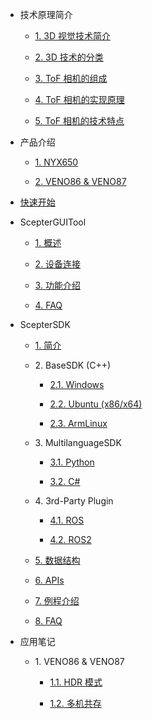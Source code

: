- 技术原理简介

  - [1. 3D 视觉技术简介](zh-cn/ToFBasicPrinciple/3DTecIntroduction.md)

  - [2. 3D 技术的分类](zh-cn/ToFBasicPrinciple/3DTecClassification.md)

  - [3. ToF 相机的组成](zh-cn/ToFBasicPrinciple/ToFComposition.md)

  - [4. ToF 相机的实现原理](zh-cn/ToFBasicPrinciple/ToFPrinciple.md)

  - [5. ToF 相机的技术特点](zh-cn/ToFBasicPrinciple/ToFFeatures.md)

- 产品介绍

  - [1. NYX650](zh-cn/ProductIntroduction/NYX650.md)

  - [2. VENO86 & VENO87](zh-cn/ProductIntroduction/VENO86%20&%20VENO87.md)

  <!-- - [3. VENO77](zh-cn/ProductIntroduction/VENO77.md) -->

  <!-- - [4. VENO77C](zh-cn/ProductIntroduction/VENO77C.md) -->

- [快速开始](zh-cn/Quickstart/Quickstart.md)

- ScepterGUITool

  - [1. 概述](zh-cn/ScepterGUITool/Overview.md)

  - [2. 设备连接](zh-cn/ScepterGUITool/DeviceConnection.md)

  - [3. 功能介绍](zh-cn/ScepterGUITool/FunctionIntroduction.md)

  - [4. FAQ](zh-cn/ScepterGUITool/FAQ.md)

- ScepterSDK

  - [1. 简介](zh-cn/ScepterSDK/Overview.md)

  - 2\. BaseSDK (C++)

    - [2.1. Windows](zh-cn/ScepterSDK/BaseSDK/Windows.md)

    - [2.2. Ubuntu (x86/x64)](zh-cn/ScepterSDK/BaseSDK/Ubuntu.md)

    - [2.3. ArmLinux](zh-cn/ScepterSDK/BaseSDK/ArmLinux.md)

  - 3\. MultilanguageSDK

    - [3.1. Python](zh-cn/ScepterSDK/MultilanguageSDK/Python.md)

    - [3.2. C#](zh-cn/ScepterSDK/MultilanguageSDK/CSharp.md)

  - 4\. 3rd-Party Plugin

    - [4.1. ROS](<zh-cn/ScepterSDK/3rd-Party Plugin/ROS.md>)

    - [4.2. ROS2](<zh-cn/ScepterSDK/3rd-Party Plugin/ROS2.md>)

  - [5. 数据结构](zh-cn/ScepterSDK/DataStructure.md)

  - [6. APIs](zh-cn/ScepterSDK/APIs.md)

  - [7. 例程介绍](zh-cn/ScepterSDK/SampleCodeIntroduction.md)

  - [8. FAQ](zh-cn/ScepterSDK/FAQ.md)

- 应用笔记

  - 1\. VENO86 & VENO87

    - [1.1. HDR 模式](<zh-cn/ApplicationNote/VENO86&87/HDR Mode.md>)

    - [1.2. 多机共存](<zh-cn/ApplicationNote/VENO86&87/Multi-Cameras Coexist.md>)

  <!-- - 2\. VENO77 & VENO77C

    - [2.1. HDR 模式](<zh-cn/ApplicationNote/VENO77/HDR Mode.md>)

    - [2.2. 多机共存](<zh-cn/ApplicationNote/VENO77/Multi-Cameras Coexist.md>)

    - [2.3. 深度质量测试](<zh-cn/ApplicationNote/VENO77/Depth Quality Test.md>)

    - [2.4. AGV 场景测试数据](<zh-cn/ApplicationNote/VENO77/AGV scene Testing Data.md>) -->
